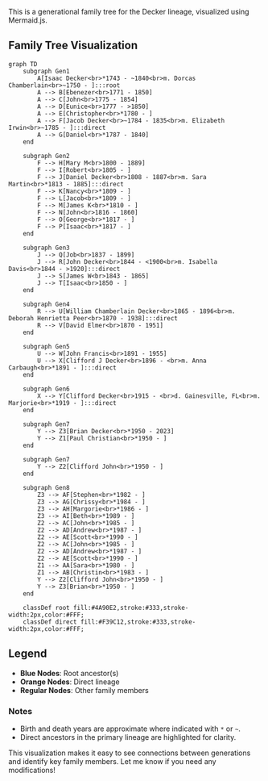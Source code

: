 This is a generational family tree for the Decker lineage, visualized using Mermaid.js.

## Family Tree Visualization

```mermaid
graph TD
    subgraph Gen1
        A[Isaac Decker<br>*1743 - ~1840<br>m. Dorcas Chamberlain<br>~1750 - ]:::root
        A --> B[Ebenezer<br>1771 - 1850]
        A --> C[John<br>1775 - 1854]
        A --> D[Eunice<br>1777 - >1850]
        A --> E[Christopher<br>*1780 - ]
        A --> F[Jacob Decker<br>~1784 - 1835<br>m. Elizabeth Irwin<br>~1785 - ]:::direct
        A --> G[Daniel<br>*1787 - 1840]
    end

    subgraph Gen2
        F --> H[Mary M<br>1800 - 1889]
        F --> I[Robert<br>1805 - ]
        F --> J[Daniel Decker<br>1808 - 1887<br>m. Sara Martin<br>*1813 - 1885]:::direct
        F --> K[Nancy<br>*1809 - ]
        F --> L[Jacob<br>*1809 - ]
        F --> M[James K<br>*1810 - ]
        F --> N[John<br>1816 - 1860]
        F --> O[George<br>*1817 - ]
        F --> P[Isaac<br>*1817 - ]
    end

    subgraph Gen3
        J --> Q[Job<br>1837 - 1899]
        J --> R[John Decker<br>1844 - <1900<br>m. Isabella Davis<br>1844 - >1920]:::direct
        J --> S[James W<br>1843 - 1865]
        J --> T[Isaac<br>1850 - ]
    end

    subgraph Gen4
        R --> U[William Chamberlain Decker<br>1865 - 1896<br>m. Deborah Henrietta Peer<br>1870 - 1938]:::direct
        R --> V[David Elmer<br>1870 - 1951]
    end

    subgraph Gen5
        U --> W[John Francis<br>1891 - 1955]
        U --> X[Clifford J Decker<br>1896 - <br>m. Anna Carbaugh<br>*1891 - ]:::direct
    end

    subgraph Gen6
        X --> Y[Clifford Decker<br>1915 - <br>d. Gainesville, FL<br>m. Marjorie<br>*1919 - ]:::direct
    end

    subgraph Gen7
        Y --> Z3[Brian Decker<br>*1950 - 2023]
        Y --> Z1[Paul Christian<br>*1950 - ]
    end

    subgraph Gen7
        Y --> Z2[Clifford John<br>*1950 - ]
    end

    subgraph Gen8
        Z3 --> AF[Stephen<br>*1982 - ]
        Z3 --> AG[Chrissy<br>*1984 - ]
        Z3 --> AH[Margorie<br>*1986 - ]
        Z3 --> AI[Beth<br>*1989 - ]
        Z2 --> AC[John<br>*1985 - ]
        Z2 --> AD[Andrew<br>*1987 - ]
        Z2 --> AE[Scott<br>*1990 - ]
        Z2 --> AC[John<br>*1985 - ]
        Z2 --> AD[Andrew<br>*1987 - ]
        Z2 --> AE[Scott<br>*1990 - ]
        Z1 --> AA[Sara<br>*1980 - ]
        Z1 --> AB[Christin<br>*1983 - ]
        Y --> Z2[Clifford John<br>*1950 - ]
        Y --> Z3[Brian<br>*1950 - ]
    end

    classDef root fill:#4A90E2,stroke:#333,stroke-width:2px,color:#FFF;
    classDef direct fill:#F39C12,stroke:#333,stroke-width:2px,color:#FFF;
```

## Legend
- **Blue Nodes**: Root ancestor(s)
- **Orange Nodes**: Direct lineage
- **Regular Nodes**: Other family members

### Notes
- Birth and death years are approximate where indicated with `*` or `~`.
- Direct ancestors in the primary lineage are highlighted for clarity.

This visualization makes it easy to see connections between generations and identify key family members. Let me know if you need any modifications!
